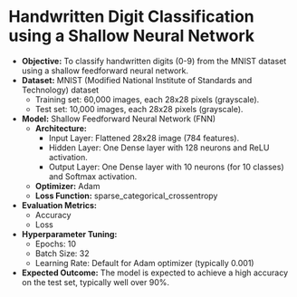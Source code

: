 # Handwritten Digit Classification using a Shallow Neural Network

*   **Objective:** To classify handwritten digits (0-9) from the MNIST dataset using a shallow feedforward neural network.
*   **Dataset:** MNIST (Modified National Institute of Standards and Technology) dataset
    *   Training set: 60,000 images, each 28x28 pixels (grayscale).
    *   Test set: 10,000 images, each 28x28 pixels (grayscale).
*   **Model:** Shallow Feedforward Neural Network (FNN)
    *   **Architecture:**
        *   Input Layer: Flattened 28x28 image (784 features).
        *   Hidden Layer: One Dense layer with 128 neurons and ReLU activation.
        *   Output Layer: One Dense layer with 10 neurons (for 10 classes) and Softmax activation.
    *   **Optimizer:** Adam
    *   **Loss Function:** sparse_categorical_crossentropy
*   **Evaluation Metrics:**
    *   Accuracy
    *   Loss
*   **Hyperparameter Tuning:**
    *   Epochs: 10
    *   Batch Size: 32
    *   Learning Rate: Default for Adam optimizer (typically 0.001)
*   **Expected Outcome:** The model is expected to achieve a high accuracy on the test set, typically well over 90%.